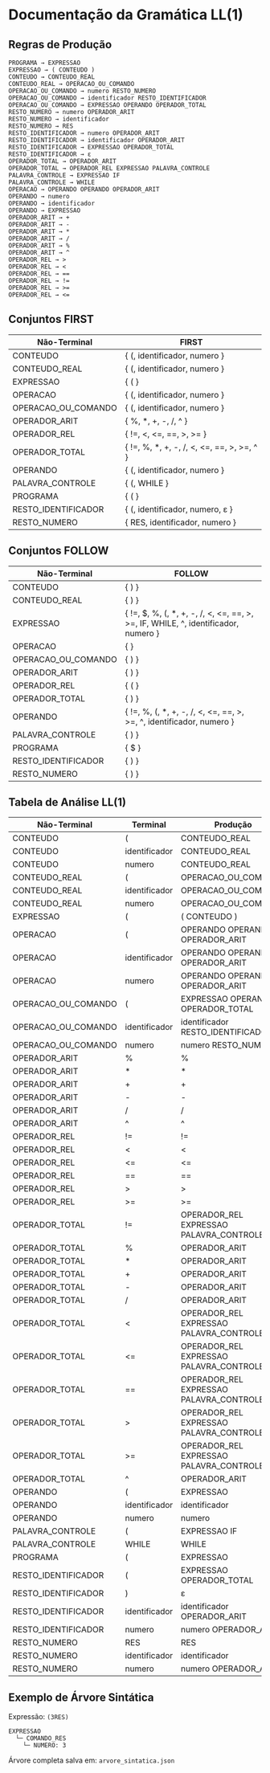 # Documentação da Gramática LL(1)

## Regras de Produção

```
PROGRAMA → EXPRESSAO
EXPRESSAO → ( CONTEUDO )
CONTEUDO → CONTEUDO_REAL
CONTEUDO_REAL → OPERACAO_OU_COMANDO
OPERACAO_OU_COMANDO → numero RESTO_NUMERO
OPERACAO_OU_COMANDO → identificador RESTO_IDENTIFICADOR
OPERACAO_OU_COMANDO → EXPRESSAO OPERANDO OPERADOR_TOTAL
RESTO_NUMERO → numero OPERADOR_ARIT
RESTO_NUMERO → identificador
RESTO_NUMERO → RES
RESTO_IDENTIFICADOR → numero OPERADOR_ARIT
RESTO_IDENTIFICADOR → identificador OPERADOR_ARIT
RESTO_IDENTIFICADOR → EXPRESSAO OPERADOR_TOTAL
RESTO_IDENTIFICADOR → ε
OPERADOR_TOTAL → OPERADOR_ARIT
OPERADOR_TOTAL → OPERADOR_REL EXPRESSAO PALAVRA_CONTROLE
PALAVRA_CONTROLE → EXPRESSAO IF
PALAVRA_CONTROLE → WHILE
OPERACAO → OPERANDO OPERANDO OPERADOR_ARIT
OPERANDO → numero
OPERANDO → identificador
OPERANDO → EXPRESSAO
OPERADOR_ARIT → +
OPERADOR_ARIT → -
OPERADOR_ARIT → *
OPERADOR_ARIT → /
OPERADOR_ARIT → %
OPERADOR_ARIT → ^
OPERADOR_REL → >
OPERADOR_REL → <
OPERADOR_REL → ==
OPERADOR_REL → !=
OPERADOR_REL → >=
OPERADOR_REL → <=
```

## Conjuntos FIRST

| Não-Terminal | FIRST |
|--------------|-------|
| CONTEUDO | { (, identificador, numero } |
| CONTEUDO_REAL | { (, identificador, numero } |
| EXPRESSAO | { ( } |
| OPERACAO | { (, identificador, numero } |
| OPERACAO_OU_COMANDO | { (, identificador, numero } |
| OPERADOR_ARIT | { %, *, +, -, /, ^ } |
| OPERADOR_REL | { !=, <, <=, ==, >, >= } |
| OPERADOR_TOTAL | { !=, %, *, +, -, /, <, <=, ==, >, >=, ^ } |
| OPERANDO | { (, identificador, numero } |
| PALAVRA_CONTROLE | { (, WHILE } |
| PROGRAMA | { ( } |
| RESTO_IDENTIFICADOR | { (, identificador, numero, ε } |
| RESTO_NUMERO | { RES, identificador, numero } |

## Conjuntos FOLLOW

| Não-Terminal | FOLLOW |
|--------------|--------|
| CONTEUDO | { ) } |
| CONTEUDO_REAL | { ) } |
| EXPRESSAO | { !=, $, %, (, *, +, -, /, <, <=, ==, >, >=, IF, WHILE, ^, identificador, numero } |
| OPERACAO | {  } |
| OPERACAO_OU_COMANDO | { ) } |
| OPERADOR_ARIT | { ) } |
| OPERADOR_REL | { ( } |
| OPERADOR_TOTAL | { ) } |
| OPERANDO | { !=, %, (, *, +, -, /, <, <=, ==, >, >=, ^, identificador, numero } |
| PALAVRA_CONTROLE | { ) } |
| PROGRAMA | { $ } |
| RESTO_IDENTIFICADOR | { ) } |
| RESTO_NUMERO | { ) } |

## Tabela de Análise LL(1)

| Não-Terminal | Terminal | Produção |
|--------------|----------|----------|
| CONTEUDO | ( | CONTEUDO_REAL |
| CONTEUDO | identificador | CONTEUDO_REAL |
| CONTEUDO | numero | CONTEUDO_REAL |
| CONTEUDO_REAL | ( | OPERACAO_OU_COMANDO |
| CONTEUDO_REAL | identificador | OPERACAO_OU_COMANDO |
| CONTEUDO_REAL | numero | OPERACAO_OU_COMANDO |
| EXPRESSAO | ( | ( CONTEUDO ) |
| OPERACAO | ( | OPERANDO OPERANDO OPERADOR_ARIT |
| OPERACAO | identificador | OPERANDO OPERANDO OPERADOR_ARIT |
| OPERACAO | numero | OPERANDO OPERANDO OPERADOR_ARIT |
| OPERACAO_OU_COMANDO | ( | EXPRESSAO OPERANDO OPERADOR_TOTAL |
| OPERACAO_OU_COMANDO | identificador | identificador RESTO_IDENTIFICADOR |
| OPERACAO_OU_COMANDO | numero | numero RESTO_NUMERO |
| OPERADOR_ARIT | % | % |
| OPERADOR_ARIT | * | * |
| OPERADOR_ARIT | + | + |
| OPERADOR_ARIT | - | - |
| OPERADOR_ARIT | / | / |
| OPERADOR_ARIT | ^ | ^ |
| OPERADOR_REL | != | != |
| OPERADOR_REL | < | < |
| OPERADOR_REL | <= | <= |
| OPERADOR_REL | == | == |
| OPERADOR_REL | > | > |
| OPERADOR_REL | >= | >= |
| OPERADOR_TOTAL | != | OPERADOR_REL EXPRESSAO PALAVRA_CONTROLE |
| OPERADOR_TOTAL | % | OPERADOR_ARIT |
| OPERADOR_TOTAL | * | OPERADOR_ARIT |
| OPERADOR_TOTAL | + | OPERADOR_ARIT |
| OPERADOR_TOTAL | - | OPERADOR_ARIT |
| OPERADOR_TOTAL | / | OPERADOR_ARIT |
| OPERADOR_TOTAL | < | OPERADOR_REL EXPRESSAO PALAVRA_CONTROLE |
| OPERADOR_TOTAL | <= | OPERADOR_REL EXPRESSAO PALAVRA_CONTROLE |
| OPERADOR_TOTAL | == | OPERADOR_REL EXPRESSAO PALAVRA_CONTROLE |
| OPERADOR_TOTAL | > | OPERADOR_REL EXPRESSAO PALAVRA_CONTROLE |
| OPERADOR_TOTAL | >= | OPERADOR_REL EXPRESSAO PALAVRA_CONTROLE |
| OPERADOR_TOTAL | ^ | OPERADOR_ARIT |
| OPERANDO | ( | EXPRESSAO |
| OPERANDO | identificador | identificador |
| OPERANDO | numero | numero |
| PALAVRA_CONTROLE | ( | EXPRESSAO IF |
| PALAVRA_CONTROLE | WHILE | WHILE |
| PROGRAMA | ( | EXPRESSAO |
| RESTO_IDENTIFICADOR | ( | EXPRESSAO OPERADOR_TOTAL |
| RESTO_IDENTIFICADOR | ) | ε |
| RESTO_IDENTIFICADOR | identificador | identificador OPERADOR_ARIT |
| RESTO_IDENTIFICADOR | numero | numero OPERADOR_ARIT |
| RESTO_NUMERO | RES | RES |
| RESTO_NUMERO | identificador | identificador |
| RESTO_NUMERO | numero | numero OPERADOR_ARIT |

## Exemplo de Árvore Sintática

Expressão: `(3RES)`

```
EXPRESSAO
  └─ COMANDO_RES
    └─ NUMERO: 3
```

Árvore completa salva em: `arvore_sintatica.json`
